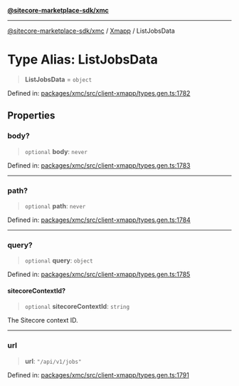 [**@sitecore-marketplace-sdk/xmc**](../../../../README.md)

***

[@sitecore-marketplace-sdk/xmc](../../../../README.md) / [Xmapp](../README.md) / ListJobsData

# Type Alias: ListJobsData

> **ListJobsData** = `object`

Defined in: [packages/xmc/src/client-xmapp/types.gen.ts:1782](https://github.com/Sitecore/marketplace-sdk/blob/e3ec55ede335ad59ac5875d32f0d68c50e7bc899/packages/xmc/src/client-xmapp/types.gen.ts#L1782)

## Properties

### body?

> `optional` **body**: `never`

Defined in: [packages/xmc/src/client-xmapp/types.gen.ts:1783](https://github.com/Sitecore/marketplace-sdk/blob/e3ec55ede335ad59ac5875d32f0d68c50e7bc899/packages/xmc/src/client-xmapp/types.gen.ts#L1783)

***

### path?

> `optional` **path**: `never`

Defined in: [packages/xmc/src/client-xmapp/types.gen.ts:1784](https://github.com/Sitecore/marketplace-sdk/blob/e3ec55ede335ad59ac5875d32f0d68c50e7bc899/packages/xmc/src/client-xmapp/types.gen.ts#L1784)

***

### query?

> `optional` **query**: `object`

Defined in: [packages/xmc/src/client-xmapp/types.gen.ts:1785](https://github.com/Sitecore/marketplace-sdk/blob/e3ec55ede335ad59ac5875d32f0d68c50e7bc899/packages/xmc/src/client-xmapp/types.gen.ts#L1785)

#### sitecoreContextId?

> `optional` **sitecoreContextId**: `string`

The Sitecore context ID.

***

### url

> **url**: `"/api/v1/jobs"`

Defined in: [packages/xmc/src/client-xmapp/types.gen.ts:1791](https://github.com/Sitecore/marketplace-sdk/blob/e3ec55ede335ad59ac5875d32f0d68c50e7bc899/packages/xmc/src/client-xmapp/types.gen.ts#L1791)
